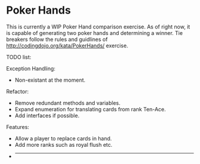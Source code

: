 # Poker Hands

This is currently a WIP Poker Hand comparison exercise. As of right now, it is capable of generating two poker hands and determining a winner. Tie breakers follow the rules and guidlines of http://codingdojo.org/kata/PokerHands/ exercise. 

TODO list:

Exception Handling:
  - Non-existant at the moment.

Refactor:
  - Remove redundant methods and variables.
  - Expand enumeration for translating cards from rank Ten-Ace.
  - Add interfaces if possible.
  
Features:
  - Allow a player to replace cards in hand.
  - Add more ranks such as royal flush etc.
  - ______
